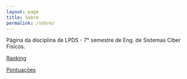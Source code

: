 ```yaml
---
layout: page
title: Sobre
permalink: /sobre/
---
```


Página da disciplina de LPDS - 7° semestre de Eng. de Sistemas Ciber Físicos.

[Ranking](../ranking)

[Pontuações](../xp)
